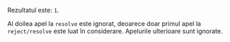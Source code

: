 Rezultatul este: `1`.

Al doilea apel la `resolve` este ignorat, deoarece doar primul apel la `reject/resolve` este luat în considerare. Apelurile ulterioare sunt ignorate.

